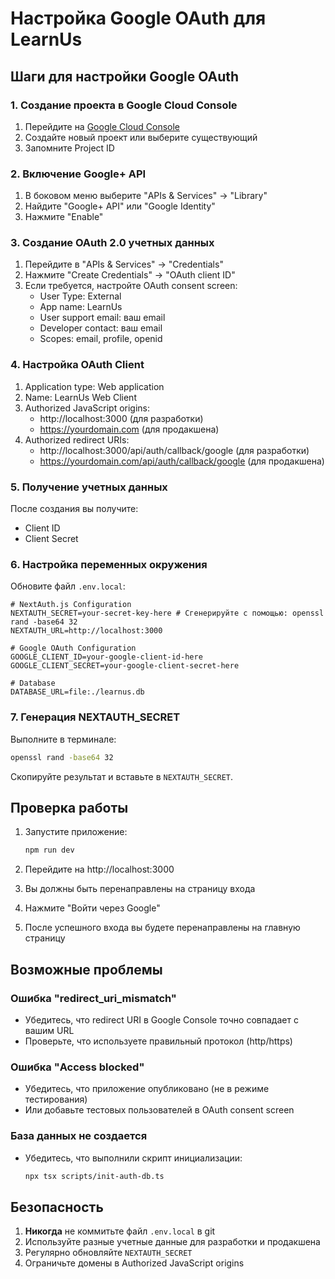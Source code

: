 # Настройка Google OAuth для LearnUs

## Шаги для настройки Google OAuth

### 1. Создание проекта в Google Cloud Console

1. Перейдите на [Google Cloud Console](https://console.cloud.google.com/)
2. Создайте новый проект или выберите существующий
3. Запомните Project ID

### 2. Включение Google+ API

1. В боковом меню выберите "APIs & Services" → "Library"
2. Найдите "Google+ API" или "Google Identity"
3. Нажмите "Enable"

### 3. Создание OAuth 2.0 учетных данных

1. Перейдите в "APIs & Services" → "Credentials"
2. Нажмите "Create Credentials" → "OAuth client ID"
3. Если требуется, настройте OAuth consent screen:
   - User Type: External
   - App name: LearnUs
   - User support email: ваш email
   - Developer contact: ваш email
   - Scopes: email, profile, openid

### 4. Настройка OAuth Client

1. Application type: Web application
2. Name: LearnUs Web Client
3. Authorized JavaScript origins:
   - http://localhost:3000 (для разработки)
   - https://yourdomain.com (для продакшена)
4. Authorized redirect URIs:
   - http://localhost:3000/api/auth/callback/google (для разработки)
   - https://yourdomain.com/api/auth/callback/google (для продакшена)

### 5. Получение учетных данных

После создания вы получите:
- Client ID
- Client Secret

### 6. Настройка переменных окружения

Обновите файл `.env.local`:

```env
# NextAuth.js Configuration
NEXTAUTH_SECRET=your-secret-key-here # Сгенерируйте с помощью: openssl rand -base64 32
NEXTAUTH_URL=http://localhost:3000

# Google OAuth Configuration
GOOGLE_CLIENT_ID=your-google-client-id-here
GOOGLE_CLIENT_SECRET=your-google-client-secret-here

# Database
DATABASE_URL=file:./learnus.db
```

### 7. Генерация NEXTAUTH_SECRET

Выполните в терминале:
```bash
openssl rand -base64 32
```

Скопируйте результат и вставьте в `NEXTAUTH_SECRET`.

## Проверка работы

1. Запустите приложение:
   ```bash
   npm run dev
   ```

2. Перейдите на http://localhost:3000

3. Вы должны быть перенаправлены на страницу входа

4. Нажмите "Войти через Google"

5. После успешного входа вы будете перенаправлены на главную страницу

## Возможные проблемы

### Ошибка "redirect_uri_mismatch"
- Убедитесь, что redirect URI в Google Console точно совпадает с вашим URL
- Проверьте, что используете правильный протокол (http/https)

### Ошибка "Access blocked"
- Убедитесь, что приложение опубликовано (не в режиме тестирования)
- Или добавьте тестовых пользователей в OAuth consent screen

### База данных не создается
- Убедитесь, что выполнили скрипт инициализации:
  ```bash
  npx tsx scripts/init-auth-db.ts
  ```

## Безопасность

1. **Никогда** не коммитьте файл `.env.local` в git
2. Используйте разные учетные данные для разработки и продакшена
3. Регулярно обновляйте `NEXTAUTH_SECRET`
4. Ограничьте домены в Authorized JavaScript origins